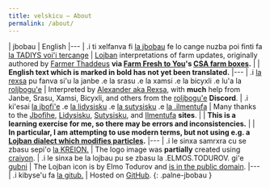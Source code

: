 ```yaml
---
title: velskicu — About
permalink: /about/
---
```


| jbobau | English
|---
| .i ti xelfanva fi [la jbobau] fe lo cange nuzba poi finti fa [la TADIYS voi'i tercange] | [Lojban] interpretations of farm updates, originally authored by [Farmer Thaddeus] **via [Farm Fresh to You]'s [CSA farm boxes].**
|  | **English text which is marked in bold has not yet been translated.**
|---
| .i [la rexsa] pu fanva si'u la janbe .e la srasu .e la xamsi .e la bicyxli .e lu'a la [roljbogu'e] | Interpreted by [Alexander aka Rexsa], with **much** help from Janbe, Srasu, Xamsi, Bicyxli, and others from the [roljbogu'e] **Discord**.
| .i ki'esai [la jbofi'e] .e [la lidysisku] .e [la sutysisku] .e [la .ilmentufa] | Many thanks to the [Jbofihe], [Lidysisku], [Sutysisku], and [Ilmentufa] **sites**.
|  | **This is a learning exercise for me, so there may be errors and inconsistencies.**
|  | **In particular, I am attempting to use modern terms, but not using e.g. a [Lojban dialect which modifies particles](https://web.archive.org/web/20220808222802/https://vlasisku.lojban.org/tcekitau).**
|---
| .i le sinxa samrxra cu se zbasu sepi'o [la KREION.] | The logo image was **partially** created using [craiyon].
| .i le sinxa be la lojbau pu se zbasu la .ELMOS.TODUROV. gi'e [gubni] | The Lojban icon is by Elmo Todurov and [is in the public domain].
|---
| .i kibyse'u fa [la gitub.] | Hosted on [GitHub].
{: .palne-jbobau }

[Alexander aka Rexsa]: https://mastodon.xyz/web/@alxndr
[CSA farm boxes]: https://wikipedia.org/wiki/Community-supported_agriculture
[Farm Fresh to You]: https://farmfreshtoyou.com
[Farmer Thaddeus]: https://instagram.com/farmerthaddeus
[GitHub]: https://github.com/alxndr/lahau-rahi-le-cange-lihu
[Ilmentufa]: https://lojban.github.io/ilmentufa/glosser/glosser.htm
[Jbofihe]: https://jboski.lojban.org
[Lidysisku]: https://sisku.org
[Lojban]: https://mw.lojban.org
[Sutysisku]: https://la-lojban.github.io/sutysisku/lojban
[Zbalermorna Upright]: https://github.com/jackhumbert/zbalermorna-upright-font
[Zbalermorna]: https://jackhumbert.github.io/zbalermorna/
[craiyon]: https://www.craiyon.com
[gubni]: https://commons.wikimedia.org/wiki/File:Lojban_logo.svg
[is in the public domain]: https://commons.wikimedia.org/wiki/File:Lojban_logo.svg
[la .ilmentufa]: https://lojban.github.io/ilmentufa/glosser/glosser.htm
[la KREION.]: https://www.craiyon.com
[la TADIYS voi'i tercange]: https://instagram.com/farmerthaddeus
[la gitub.]: https://github.com/alxndr/lahau-rahi-le-cange-lihu
[la jbobau]: https://mw.lojban.org
[la jbofi'e]: https://jboski.lojban.org
[la kmir]: https://mw.lojban.org/papri/User:Kmir
[la lidysisku]: https://sisku.org
[la rexsa]: https://mastodon.xyz/web/@alxndr
[la sutysisku]: https://la-lojbangithub.io/sutysisku/lojban
[la zbalermorna.YPRAIT.]: https://github.com/jackhumbert/zbalermorna-upright-font
[roljbogu'e]: https://discord.gg/SPBBnwP6PQ
